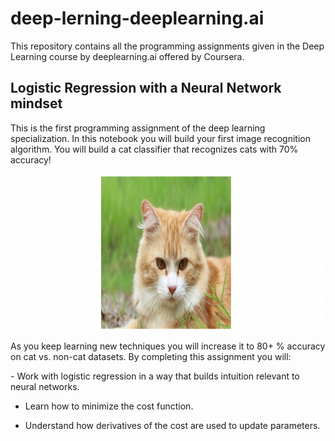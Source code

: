 <h1>deep-lerning-deeplearning.ai</h1>
<p>This repository contains all the programming assignments given in the Deep Learning course by deeplearning.ai offered by Coursera.</p>

<h2>Logistic Regression with a Neural Network mindset</h2>

<p>This is the first programming assignment of the deep learning specialization. In this notebook you will build your first image recognition algorithm. You will build a cat classifier that recognizes cats with 70% accuracy!</p>
<img src="cat_classifier/images/cat001.png" width="500" height="250">
<p>As you keep learning new techniques you will increase it to 80+ % accuracy on cat vs. non-cat datasets. By completing this assignment you will:</p>
- Work with logistic regression in a way that builds intuition relevant to neural networks.

- Learn how to minimize the cost function.

- Understand how derivatives of the cost are used to update parameters.
